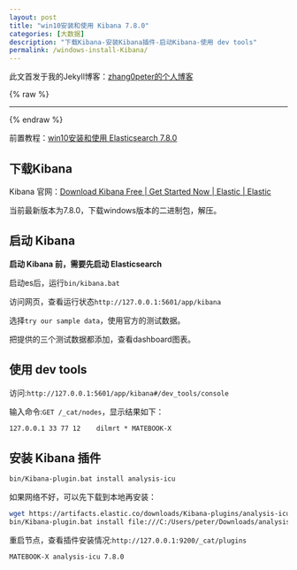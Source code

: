 ```yaml
---
layout: post
title: "win10安装和使用 Kibana 7.8.0"
categories: [大数据]
description: "下载Kibana-安装Kibana插件-启动Kibana-使用 dev tools"
permalink: /windows-install-Kibana/
---
```


此文首发于我的Jekyll博客：[zhang0peter的个人博客](https://zhang0peter.com)         

{% raw %}
***          
{% endraw %}

前置教程：[win10安装和使用 Elasticsearch 7.8.0](https://zhang0peter.com/windows-install-Elasticsearch/)



## 下载Kibana


Kibana 官网：[Download Kibana Free | Get Started Now | Elastic | Elastic](https://www.elastic.co/cn/downloads/kibana)


当前最新版本为7.8.0，下载windows版本的二进制包，解压。




## 启动 Kibana

**启动 Kibana 前，需要先启动 Elasticsearch**

启动es后，运行`bin/kibana.bat`

访问网页，查看运行状态`http://127.0.0.1:5601/app/kibana`


选择`try our sample data`，使用官方的测试数据。

把提供的三个测试数据都添加，查看dashboard图表。


## 使用 dev tools

访问:`http://127.0.0.1:5601/app/kibana#/dev_tools/console`

输入命令:`GET /_cat/nodes`，显示结果如下：

```txt
127.0.0.1 33 77 12    dilmrt * MATEBOOK-X
```

## 安装 Kibana 插件

```sh
bin/Kibana-plugin.bat install analysis-icu
```
如果网络不好，可以先下载到本地再安装：
```sh
wget https://artifacts.elastic.co/downloads/Kibana-plugins/analysis-icu/analysis-icu-7.8.0.zip
bin/Kibana-plugin.bat install file:///C:/Users/peter/Downloads/analysis-icu-7.8.0.zip
```

重启节点，查看插件安装情况:`http://127.0.0.1:9200/_cat/plugins`

```txt
MATEBOOK-X analysis-icu 7.8.0
```
